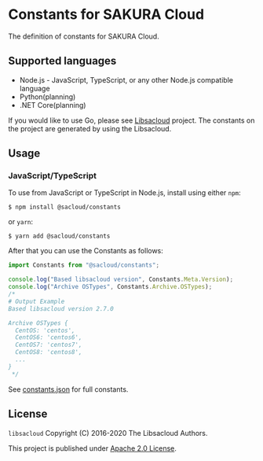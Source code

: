 # Constants for SAKURA Cloud

The definition of constants for SAKURA Cloud.

## Supported languages

- Node.js -  JavaScript, TypeScript, or any other Node.js compatible language
- Python(planning)
- .NET Core(planning)

If you would like to use Go, please see [Libsacloud](https://github.com/sacloud/libsacloud) project.
The constants on the project are generated by using the Libsacloud.

## Usage

### JavaScript/TypeScript

To use from JavaScript or TypeScript in Node.js, install using either `npm`:

    $ npm install @sacloud/constants

or `yarn`:

    $ yarn add @sacloud/constants

After that you can use the Constants as follows:

```typescript
import Constants from "@sacloud/constants";

console.log("Based libsacloud version", Constants.Meta.Version);
console.log("Archive OSTypes", Constants.Archive.OSTypes);
/*
# Output Example
Based libsacloud version 2.7.0

Archive OSTypes {
  CentOS: 'centos',
  CentOS6: 'centos6',
  CentOS7: 'centos7',
  CentOS8: 'centos8',
  ...
}
 */

``` 

See [constants.json](constants.json) for full constants.

## License

  `libsacloud` Copyright (C) 2016-2020 The Libsacloud Authors.

  This project is published under [Apache 2.0 License](LICENSE).

